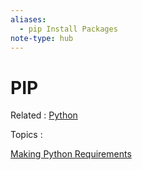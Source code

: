 ```yaml
---
aliases:
  - pip Install Packages
note-type: hub
---
```


# PIP

Related : [Python](Python.md)

Topics :

[Making Python Requirements](Making%20Python%20Requirements.md)
